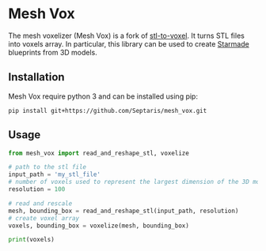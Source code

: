 # Mesh Vox
The mesh voxelizer (Mesh Vox) is a fork of [stl-to-voxel](https://github.com/rcpedersen/stl-to-voxel/). It turns STL files into voxels array. In particular, this library can be used to create [Starmade](https://starmadedock.net/) blueprints from 3D models.

## Installation

Mesh Vox require python 3 and can be installed using pip:
```
pip install git+https://github.com/Septaris/mesh_vox.git
```

## Usage

```python
from mesh_vox import read_and_reshape_stl, voxelize

# path to the stl file
input_path = 'my_stl_file'
# number of voxels used to represent the largest dimension of the 3D model
resolution = 100 

# read and rescale
mesh, bounding_box = read_and_reshape_stl(input_path, resolution)
# create voxel array
voxels, bounding_box = voxelize(mesh, bounding_box)

print(voxels)

```
